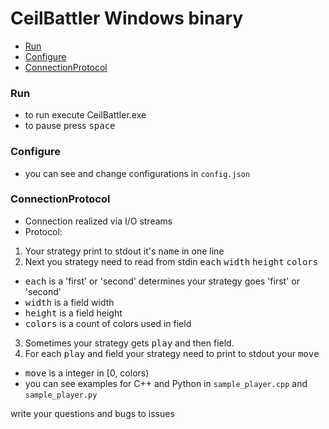 CeilBattler Windows binary
================
 * [Run](#run)
 * [Configure](#configure)
 * [ConnectionProtocol](#connectionprotocol)
 
### Run
 * to run execute CeilBattler.exe
 * to pause press <kbd>space</kdb>
### Configure
 * you can see and change configurations in `config.json`
### ConnectionProtocol
 * Connection realized via I/O streams
 * Protocol:
 1. Your strategy print to stdout it's <kbd>name</kbd> in one line
 2. Next you strategy need to read from stdin <kbd>each</kbd> <kbd>width</kbd> <kbd>height</kbd> <kbd>colors</kbd>
 * <kbd>each</kbd> is a 'first' or 'second' determines your strategy goes 'first' or 'second'
 * <kbd>width</kbd> is a field width
 * <kbd>height</kbd> is a field height
 * <kbd>colors</kbd> is a count of colors used in field
 3. Sometimes your strategy gets <kbd>play</kbd> and then field.
 4. For each <kbd>play</kbd> and field your strategy need to print to stdout your <kbd>move</kbd>
 * <kbd>move</kbd> is a integer in [0, colors)
 * you can see examples for C++ and Python in `sample_player.cpp` and `sample_player.py`


write your questions and bugs to issues